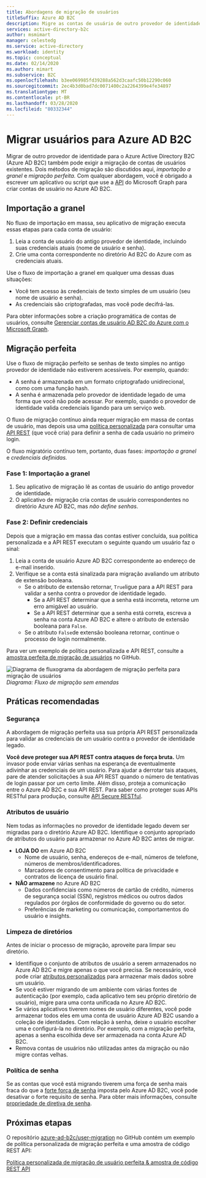 ```yaml
---
title: Abordagens de migração de usuários
titleSuffix: Azure AD B2C
description: Migre as contas de usuário de outro provedor de identidade para o Azure AD B2C usando os métodos de importação em massa ou migração perfeita.
services: active-directory-b2c
author: msmimart
manager: celestedg
ms.service: active-directory
ms.workload: identity
ms.topic: conceptual
ms.date: 02/14/2020
ms.author: mimart
ms.subservice: B2C
ms.openlocfilehash: b3ee069985fd39288a562d3caafc50b12290c060
ms.sourcegitcommit: 2ec4b3d0bad7dc0071400c2a2264399e4fe34897
ms.translationtype: MT
ms.contentlocale: pt-BR
ms.lasthandoff: 03/28/2020
ms.locfileid: "80332344"
---
```

# <a name="migrate-users-to-azure-ad-b2c"></a>Migrar usuários para Azure AD B2C

Migrar de outro provedor de identidade para o Azure Active Directory B2C (Azure AD B2C) também pode exigir a migração de contas de usuários existentes. Dois métodos de migração são discutidos aqui, *importação a granel* e *migração perfeita.* Com qualquer abordagem, você é obrigado a escrever um aplicativo ou script que use a [API](manage-user-accounts-graph-api.md) do Microsoft Graph para criar contas de usuário no Azure AD B2C.

## <a name="bulk-import"></a>Importação a granel

No fluxo de importação em massa, seu aplicativo de migração executa essas etapas para cada conta de usuário:

1. Leia a conta de usuário do antigo provedor de identidade, incluindo suas credenciais atuais (nome de usuário e senha).
1. Crie uma conta correspondente no diretório Ad B2C do Azure com as credenciais atuais.

Use o fluxo de importação a granel em qualquer uma dessas duas situações:

- Você tem acesso às credenciais de texto simples de um usuário (seu nome de usuário e senha).
- As credenciais são criptografadas, mas você pode decifrá-las.

Para obter informações sobre a criação programática de contas de usuários, consulte [Gerenciar contas de usuário AD B2C do Azure com o Microsoft Graph](manage-user-accounts-graph-api.md).

## <a name="seamless-migration"></a>Migração perfeita

Use o fluxo de migração perfeito se senhas de texto simples no antigo provedor de identidade não estiverem acessíveis. Por exemplo, quando:

- A senha é armazenada em um formato criptografado unidirecional, como com uma função hash.
- A senha é armazenada pelo provedor de identidade legado de uma forma que você não pode acessar. Por exemplo, quando o provedor de identidade valida credenciais ligando para um serviço web.

O fluxo de migração contínuo ainda requer migração em massa de contas de usuário, mas depois usa uma [política personalizada](custom-policy-get-started.md) para consultar uma [API REST](custom-policy-rest-api-intro.md) (que você cria) para definir a senha de cada usuário no primeiro login.

O fluxo migratório contínuo tem, portanto, duas fases: *importação a granel* e *credenciais definidas.*

### <a name="phase-1-bulk-import"></a>Fase 1: Importação a granel

1. Seu aplicativo de migração lê as contas de usuário do antigo provedor de identidade.
1. O aplicativo de migração cria contas de usuário correspondentes no diretório Azure AD B2C, mas *não define senhas*.

### <a name="phase-2-set-credentials"></a>Fase 2: Definir credenciais

Depois que a migração em massa das contas estiver concluída, sua política personalizada e a API REST executam o seguinte quando um usuário faz o sinal:

1. Leia a conta de usuário Azure AD B2C correspondente ao endereço de e-mail inserido.
1. Verifique se a conta está sinalizada para migração avaliando um atributo de extensão booleana.
    - Se o atributo de extensão retornar, `True`ligue para a API REST para validar a senha contra o provedor de identidade legado.
      - Se a API REST determinar que a senha está incorreta, retorne um erro amigável ao usuário.
      - Se a API REST determinar que a senha está correta, escreva a senha na conta Azure AD B2C e altere o atributo de extensão booleana para `False`.
    - Se o atributo `False`de extensão booleana retornar, continue o processo de login normalmente.

Para ver um exemplo de política personalizada e API REST, consulte a [amostra perfeita de migração de usuários](https://aka.ms/b2c-account-seamless-migration) no GitHub.

![Diagrama de fluxograma da abordagem de migração perfeita para migração de usuários](./media/user-migration/diagram-01-seamless-migration.png)<br />*Diagrama: Fluxo de migração sem emendas*

## <a name="best-practices"></a>Práticas recomendadas

### <a name="security"></a>Segurança

A abordagem de migração perfeita usa sua própria API REST personalizada para validar as credenciais de um usuário contra o provedor de identidade legado.

**Você deve proteger sua API REST contra ataques de força bruta.** Um invasor pode enviar várias senhas na esperança de eventualmente adivinhar as credenciais de um usuário. Para ajudar a derrotar tais ataques, pare de atender solicitações à sua API REST quando o número de tentativas de login passar por um certo limite. Além disso, proteja a comunicação entre o Azure AD B2C e sua API REST. Para saber como proteger suas APIs RESTful para produção, consulte [API Secure RESTful](secure-rest-api.md).

### <a name="user-attributes"></a>Atributos de usuário

Nem todas as informações no provedor de identidade legado devem ser migradas para o diretório Azure AD B2C. Identifique o conjunto apropriado de atributos do usuário para armazenar no Azure AD B2C antes de migrar.

- **LOJA DO** em Azure AD B2C
  - Nome de usuário, senha, endereços de e-mail, números de telefone, números de membros/identificadores.
  - Marcadores de consentimento para política de privacidade e contratos de licença de usuário final.
- **NÃO armazene** no Azure AD B2C
  - Dados confidenciais como números de cartão de crédito, números de segurança social (SSN), registros médicos ou outros dados regulados por órgãos de conformidade do governo ou do setor.
  - Preferências de marketing ou comunicação, comportamentos do usuário e insights.

### <a name="directory-clean-up"></a>Limpeza de diretórios

Antes de iniciar o processo de migração, aproveite para limpar seu diretório.

- Identifique o conjunto de atributos de usuário a serem armazenados no Azure AD B2C e migre apenas o que você precisa. Se necessário, você pode criar [atributos personalizados](custom-policy-custom-attributes.md) para armazenar mais dados sobre um usuário.
- Se você estiver migrando de um ambiente com várias fontes de autenticação (por exemplo, cada aplicativo tem seu próprio diretório de usuário), migre para uma conta unificada no Azure AD B2C.
- Se vários aplicativos tiverem nomes de usuário diferentes, você pode armazenar todos eles em uma conta de usuário Azure AD B2C usando a coleção de identidades. Com relação à senha, deixe o usuário escolher uma e configurá-la no diretório. Por exemplo, com a migração perfeita, apenas a senha escolhida deve ser armazenada na conta Azure AD B2C.
- Remova contas de usuários não utilizadas antes da migração ou não migre contas velhas.

### <a name="password-policy"></a>Política de senha

Se as contas que você está migrando tiverem uma força de senha mais fraca do que a [forte força de senha](../active-directory/authentication/concept-sspr-policy.md) imposta pelo Azure AD B2C, você pode desativar o forte requisito de senha. Para obter mais informações, consulte [propriedade de diretiva de senha](manage-user-accounts-graph-api.md#password-policy-property).

## <a name="next-steps"></a>Próximas etapas

O repositório [azure-ad-b2c/user-migration](https://github.com/azure-ad-b2c/user-migration) no GitHub contém um exemplo de política personalizada de migração perfeita e uma amostra de código REST API:

[Política personalizada de migração de usuário perfeita & amostra de código REST API](https://aka.ms/b2c-account-seamless-migration)
